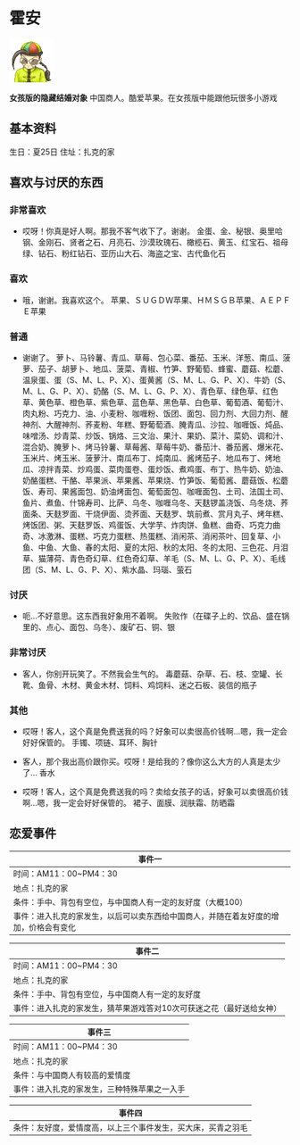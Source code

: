 # 霍安

![霍安.png](霍安.png)

**女孩版的隐藏结婚对象**
中国商人。酷爱苹果。在女孩版中能跟他玩很多小游戏

## 基本资料

生日：夏25日
住址：扎克的家

## 喜欢与讨厌的东西

### 非常喜欢

- 哎呀！你真是好人啊。那我不客气收下了。谢谢。
金蛋、金、秘银、奥里哈钢、金刚石、贤者之石、月亮石、沙漠玫瑰石、橄榄石、黄玉、红宝石、祖母绿、钻石、粉红钻石、亚历山大石、海盗之宝、古代鱼化石

### 喜欢

- 哦，谢谢。我喜欢这个。
苹果、ＳＵＧＤＷ苹果、ＨＭＳＧＢ苹果、ＡＥＰＦＥ苹果

### 普通

- 谢谢了。
萝卜、马铃薯、青瓜、草莓、包心菜、番茄、玉米、洋葱、南瓜、菠萝、茄子、胡萝卜、地瓜、菠菜、青椒、竹笋、野葡萄、蜂蜜、蘑菇、松蘑、温泉蛋、蛋（S、M、L、P、X）、蛋黄酱（S、M、L、G、P、X）、牛奶（S、M、L、G、P、X）、奶酪（S、M、L、G、P、X）、青色草、绿色草、红色草、黄色草、橙色草、紫色草、蓝色草、黑色草、白色草、葡萄酒、葡萄汁、肉丸粉、巧克力、油、小麦粉、咖喱粉、饭团、面包、回力剂、大回力剂、醒神剂、大醒神剂、荞麦粉、年糕、野葡萄酒、腌青瓜、沙拉、咖喱饭、炖品、味噌汤、炒青菜、炒饭、锅烙、三文治、果汁、果奶、菜汁、菜奶、调和汁、混合奶、腌萝卜、烤马铃薯、草莓酱、草莓牛奶、番茄汁、番茄酱、爆米花、玉米片、烤玉米、菠萝汁、南瓜布丁、炖南瓜、酱烤茄子、地瓜布丁、烤地瓜、凉拌青菜、炒鸡蛋、菜肉蛋卷、蛋炒饭、煮鸡蛋、布丁、热牛奶、奶油、奶酪蛋糕、干酪、苹果派、苹果酱、苹果烧、竹笋饭、葡萄酱、蘑菇饭、松蘑饭、寿司、果酱面包、奶油烤面包、葡萄面包、咖喱面包、土司、法国土司、鱼片、煮鱼、什锦寿司、比萨、乌冬、咖喱乌冬、天麸锣盖浇饭、乌冬烧、荞面条、天麸罗面、干烧伊面、烫荞面、天麸罗、筑前煮、赏月丸子、烤年糕、烤饭团、粥、天麸罗饭、鸡蛋饭、大学芋、炸肉饼、鱼糕、曲奇、巧克力曲奇、冰激淋、蛋糕、巧克力蛋糕、热蛋糕、消闲茶、消闲茶叶、回复草、小鱼、中鱼、大鱼、春的太阳、夏的太阳、秋的太阳、冬的太阳、三色花、月泪草、猫薄荷、青色奇幻草、红色奇幻草、羊毛（S、M、L、G、P、X）、毛线团（S、M、L、G、P、X）、紫水晶、玛瑙、萤石

### 讨厌

- 呃…不好意思。这东西我好象用不着啊。
失败作（在碟子上的、饮品、盛在锅里的、点心、面包、乌冬）、废矿石、铜、银

### 非常讨厌

- 客人，你别开玩笑了。不然我会生气的。
毒蘑菇、杂草、石、枝、空罐、长靴、鱼骨、木材、黄金木材、饲料、鸡饲料、迷之石板、装信的瓶子

### 其他

- 哎呀！客人，这个真是免费送我的吗？好象可以卖很高价钱啊…嗯，我一定会好好保管的。
手镯、项链、耳环、胸针

- 客人，那个我出高价跟你买。哎呀！是给我的？像你这么大方的人真是太少了…
香水

- 哎呀！客人，这个真是免费送我的吗？卖给女孩子的话，好象可以卖很高价钱啊…嗯，我一定会好好保管的。
裙子、面膜、润肤霜、防晒霜

## 恋爱事件

|事件一
|-
|时间：AM11：00~PM4：30
|地点：扎克的家
|条件：手中、背包有空位，与中国商人有一定的友好度（大概100）
|事件：进入扎克的家发生，以后可以卖东西给中国商人，并随在着友好度的增加，价格会有变化

|事件二
|-
|时间：AM11：00~PM4：30
|地点：扎克的家
|条件：手中、背包有空位，与中国商人有一定的友好度
|事件：进入扎克的家发生，猜苹果游戏答对10次可获迷之花（最好送给女神）

|事件三
|-
|时间：AM11：00~PM4：30
|地点：扎克的家
|条件：与中国商人有较高的爱情度
|事件：进入扎克的家发生，三种特殊苹果之一入手

|事件四
|-
|条件：友好度，爱情度高，以上三个事件发生，买大床，买青之羽毛

